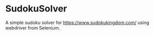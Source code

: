 # SudokuSolver

A simple sudoku solver for https://www.sudokukingdom.com/ using webdriver from Selenium.

